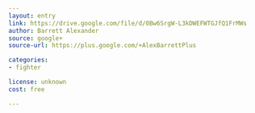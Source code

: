 ```yaml
---
layout: entry
link: https://drive.google.com/file/d/0Bw6SrgW-L3kDWEFWTGJfQ1FrMWs
author: Barrett Alexander
source: google+
source-url: https://plus.google.com/+AlexBarrettPlus

categories:
- fighter

license: unknown
cost: free

---
```

